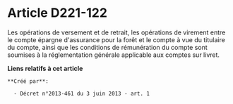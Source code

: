 # Article D221-122

Les opérations de versement et de retrait, les opérations de virement entre le compte épargne d'assurance pour la forêt et le
compte à vue du titulaire du compte, ainsi que les conditions de rémunération du compte sont soumises à la réglementation
générale applicable aux comptes sur livret.

**Liens relatifs à cet article**

	**Créé par**:

	  - Décret n°2013-461 du 3 juin 2013 - art. 1
